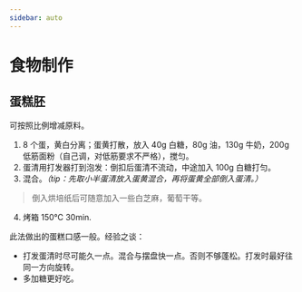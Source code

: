 ```yaml
---
sidebar: auto
---
```

# 食物制作
## 蛋糕胚
可按照比例增减原料。
1. 8 个蛋，黄白分离；蛋黄打散，放入 40g 白糖，80g 油，130g 牛奶，200g 低筋面粉（自己调，对低筋要求不严格），搅匀。
2. 蛋清用打发器打到泡发：倒扣后蛋清不流动，中途加入 100g 白糖打匀。
3. 混合。*（tip：先取小半蛋清放入蛋黄混合，再将蛋黄全部倒入蛋清。）*
> 倒入烘培纸后可随意加入一些白芝麻，葡萄干等。
4. 烤箱 150℃ 30min.

此法做出的蛋糕口感一般。经验之谈：
* 打发蛋清时尽可能久一点。混合与摆盘快一点。否则不够蓬松。打发时最好往同一方向旋转。
* 多加糖更好吃。
